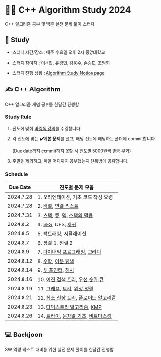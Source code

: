 # 👨‍💻 C++ Algorithm Study 2024
C++ 알고리즘 공부 및 백준 실전 문제 풀이 스터디

## 📌 Study
- 스터디 시간/장소 : 매주 수요일 오후 2시 중앙대학교

- 스터디 참여자 : 이선민, 유경민, 김웅수, 손승표, 조범희

- 스터디 진행 상황 : [Algorithm Study Notion page](https://leaf-fifth-93c.notion.site/C-Coding-Test-Study-962803a3d0004201b00e5174e7f6c156?pvs=4)

## ✍️ C++ Algorithm
C++ 알고리즘 개념 공부를 한달간 진행함

### Study Rule
1. 진도에 맞춰 [바킹독 강의](https://www.youtube.com/watch?v=LcOIobH7ues&list=PLtqbFd2VIQv4O6D6l9HcD732hdrnYb6CY)를 수강합니다.

2. 각 진도에 맞는 **✔️기본 문제**를 풀고, 해당 진도에 해당하는 폴더에 commit합니다.

   (Due date까지 commit하지 못할 시 진도별 5000원씩 벌금 부과)

3. 주말을 제외하고, 매일 어디까지 공부했는지 단톡방에 공유합니다.

### Schedule
|Due Date|진도별 문제 모음|
|---------|---|
|2024.7.28|1. 오리엔테이션, 기초 코드 작성 요령|
|2024.7.28|2. [배열](https://github.com/encrypted-def/basic-algo-lecture/blob/master/workbook/0x03.md), [연결 리스트](https://github.com/encrypted-def/basic-algo-lecture/blob/master/workbook/0x04.md)|
|2024.7.31|3. [스택](https://github.com/encrypted-def/basic-algo-lecture/blob/master/workbook/0x05.md), [큐](https://github.com/encrypted-def/basic-algo-lecture/blob/master/workbook/0x06.md), [덱](https://github.com/encrypted-def/basic-algo-lecture/blob/master/workbook/0x07.md), [스택의 활용](https://github.com/encrypted-def/basic-algo-lecture/blob/master/workbook/0x08.md)|
|2024.8.2|4. [BFS](https://github.com/encrypted-def/basic-algo-lecture/blob/master/workbook/0x09.md), DFS, [재귀](https://github.com/encrypted-def/basic-algo-lecture/blob/master/workbook/0x0B.md)|
|2024.8.5|5. [백트래킹](https://github.com/encrypted-def/basic-algo-lecture/blob/master/workbook/0x0C.md), [시뮬레이션](https://github.com/encrypted-def/basic-algo-lecture/blob/master/workbook/0x0D.md)|
|2024.8.7|6. [정렬 1](https://github.com/encrypted-def/basic-algo-lecture/blob/master/workbook/0x0E.md), [정렬 2](https://github.com/encrypted-def/basic-algo-lecture/blob/master/workbook/0x0F.md)|
|2024.8.9|7. [다이내믹 프로그래밍](https://github.com/encrypted-def/basic-algo-lecture/blob/master/workbook/0x10.md), [그리디](https://github.com/encrypted-def/basic-algo-lecture/blob/master/workbook/0x11.md)|
|2024.8.12|8. [수학](https://github.com/encrypted-def/basic-algo-lecture/blob/master/workbook/0x12.md), [이분 탐색](https://github.com/encrypted-def/basic-algo-lecture/blob/master/workbook/0x13.md)|
|2024.8.14|9. [투 포인터](https://github.com/encrypted-def/basic-algo-lecture/blob/master/workbook/0x14.md), [해시](https://github.com/encrypted-def/basic-algo-lecture/blob/master/workbook/0x15.md)|
|2024.8.16|10. [이진 검색 트리](https://github.com/encrypted-def/basic-algo-lecture/blob/master/workbook/0x16.md), [우선 순위 큐](https://github.com/encrypted-def/basic-algo-lecture/blob/master/workbook/0x17.md)|
|2024.8.19|11. [그래프](https://github.com/encrypted-def/basic-algo-lecture/blob/master/workbook/0x18.md), [트리](https://github.com/encrypted-def/basic-algo-lecture/blob/master/workbook/0x19.md), [위상 정렬](https://github.com/encrypted-def/basic-algo-lecture/blob/master/workbook/0x1A.md)|
|2024.8.21|12. [최소 신장 트리](https://github.com/encrypted-def/basic-algo-lecture/blob/master/workbook/0x1B.md), [플로이드 알고리즘](https://github.com/encrypted-def/basic-algo-lecture/blob/master/workbook/0x1C.md)|
|2024.8.23|13. [다익스트라 알고리즘](https://github.com/encrypted-def/basic-algo-lecture/blob/master/workbook/0x1D.md), [KMP](https://github.com/encrypted-def/basic-algo-lecture/blob/master/workbook/0x1E.md)|
|2024.8.26|14. [트라이](https://github.com/encrypted-def/basic-algo-lecture/blob/master/workbook/0x1F.md), [문자열 기초](https://github.com/encrypted-def/basic-algo-lecture/blob/master/workbook/Appendix%20A.md), [비트마스킹](https://github.com/encrypted-def/basic-algo-lecture/blob/master/workbook/Appendix%20C.md)|

## 💻 Baekjoon
SW 역량 테스트 대비를 위한 실전 문제 풀이를 한달간 진행함
